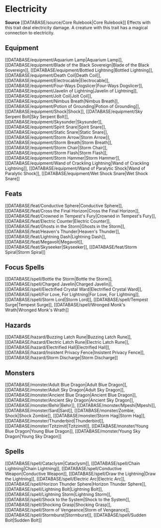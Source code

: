 ﻿---
id: '56'
name: Electricity
rarity: Common
rus_type_level: null
source: '[[DATABASE/source/Core Rulebook|Core Rulebook]]'
trait:
- Electricity
type: Trait

---
# Electricity

**Source** [[DATABASE/source/Core Rulebook|Core Rulebook]] 
Effects with this trait deal electricity damage. A creature with this trait has a magical connection to electricity.

## Equipment

[[DATABASE/equipment/Aquarium Lamp|Aquarium Lamp]], [[DATABASE/equipment/Blade of the Black Sovereign|Blade of the Black Sovereign]], [[DATABASE/equipment/Bottled Lightning|Bottled Lightning]], [[DATABASE/equipment/Death Coil|Death Coil]], [[DATABASE/equipment/Electrocable|Electrocable]], [[DATABASE/equipment/Four-Ways Dogslicer|Four-Ways Dogslicer]], [[DATABASE/equipment/Javelin of Lightning|Javelin of Lightning]], [[DATABASE/equipment/Jolt Coil|Jolt Coil]], [[DATABASE/equipment/Nimbus Breath|Nimbus Breath]], [[DATABASE/equipment/Potion of Grounding|Potion of Grounding]], [[DATABASE/equipment/Shock|Shock]], [[DATABASE/equipment/Sky Serpent Bolt|Sky Serpent Bolt]], [[DATABASE/equipment/Skysunder|Skysunder]], [[DATABASE/equipment/Spirit Snare|Spirit Snare]], [[DATABASE/equipment/Static Snare|Static Snare]], [[DATABASE/equipment/Storm Arrow|Storm Arrow]], [[DATABASE/equipment/Storm Breath|Storm Breath]], [[DATABASE/equipment/Storm Chair|Storm Chair]], [[DATABASE/equipment/Storm Flash|Storm Flash]], [[DATABASE/equipment/Storm Hammer|Storm Hammer]], [[DATABASE/equipment/Wand of Crackling Lightning|Wand of Crackling Lightning]], [[DATABASE/equipment/Wand of Paralytic Shock|Wand of Paralytic Shock]], [[DATABASE/equipment/Wet Shock Snare|Wet Shock Snare]]

## Feats

[[DATABASE/feat/Conductive Sphere|Conductive Sphere]], [[DATABASE/feat/Cross the Final Horizon|Cross the Final Horizon]], [[DATABASE/feat/Crowned in Tempest's Fury|Crowned in Tempest's Fury]], [[DATABASE/feat/Electric Counter|Electric Counter]], [[DATABASE/feat/Ghosts in the Storm|Ghosts in the Storm]], [[DATABASE/feat/Heaven's Thunder|Heaven's Thunder]], [[DATABASE/feat/Lightning Dash|Lightning Dash]], [[DATABASE/feat/Megavolt|Megavolt]], [[DATABASE/feat/Skyseeker|Skyseeker]], [[DATABASE/feat/Storm Spiral|Storm Spiral]]

## Focus Spells

[[DATABASE/spell/Bottle the Storm|Bottle the Storm]], [[DATABASE/spell/Charged Javelin|Charged Javelin]], [[DATABASE/spell/Electrified Crystal Ward|Electrified Crystal Ward]], [[DATABASE/spell/For Love, For Lightning|For Love, For Lightning]], [[DATABASE/spell/Storm Lord|Storm Lord]], [[DATABASE/spell/Tempest Surge|Tempest Surge]], [[DATABASE/spell/Wronged Monk's Wrath|Wronged Monk's Wrath]]

## Hazards

[[DATABASE/hazard/Buzzing Latch Rune|Buzzing Latch Rune]], [[DATABASE/hazard/Electric Latch Rune|Electric Latch Rune]], [[DATABASE/hazard/Electrified Hall|Electrified Hall]], [[DATABASE/hazard/Insistent Privacy Fence|Insistent Privacy Fence]], [[DATABASE/hazard/Storm Discharge|Storm Discharge]]

## Monsters

[[DATABASE/monster/Adult Blue Dragon|Adult Blue Dragon]], [[DATABASE/monster/Adult Sky Dragon|Adult Sky Dragon]], [[DATABASE/monster/Ancient Blue Dragon|Ancient Blue Dragon]], [[DATABASE/monster/Ancient Sky Dragon|Ancient Sky Dragon]], [[DATABASE/monster/Behir|Behir]], [[DATABASE/monster/Mpeshi|Mpeshi]], [[DATABASE/monster/Sard|Sard]], [[DATABASE/monster/Zombie, Shock|Shock Zombie]], [[DATABASE/monster/Storm Hag|Storm Hag]], [[DATABASE/monster/Thunderbird|Thunderbird]], [[DATABASE/monster/Tzitzimitl|Tzitzimitl]], [[DATABASE/monster/Young Blue Dragon|Young Blue Dragon]], [[DATABASE/monster/Young Sky Dragon|Young Sky Dragon]]

## Spells

[[DATABASE/spell/Cataclysm|Cataclysm]], [[DATABASE/spell/Chain Lightning|Chain Lightning]], [[DATABASE/spell/Conductive Weapon|Conductive Weapon]], [[DATABASE/spell/Draw the Lightning|Draw the Lightning]], [[DATABASE/spell/Electric Arc|Electric Arc]], [[DATABASE/spell/Horizon Thunder Sphere|Horizon Thunder Sphere]], [[DATABASE/spell/Lightning Bolt|Lightning Bolt]], [[DATABASE/spell/Lightning Storm|Lightning Storm]], [[DATABASE/spell/Shock to the System|Shock to the System]], [[DATABASE/spell/Shocking Grasp|Shocking Grasp]], [[DATABASE/spell/Storm of Vengeance|Storm of Vengeance]], [[DATABASE/spell/Stormburst|Stormburst]], [[DATABASE/spell/Sudden Bolt|Sudden Bolt]]